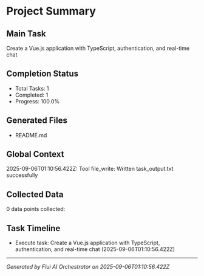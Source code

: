 # Project Summary

## Main Task
Create a Vue.js application with TypeScript, authentication, and real-time chat

## Completion Status
- Total Tasks: 1
- Completed: 1
- Progress: 100.0%

## Generated Files
- README.md

## Global Context

2025-09-06T01:10:56.422Z: Tool file_write: Written task_output.txt successfully

## Collected Data
0 data points collected:


## Task Timeline
- Execute task: Create a Vue.js application with TypeScript, authentication, and real-time chat (2025-09-06T01:10:56.422Z)

---
*Generated by Flui AI Orchestrator on 2025-09-06T01:10:56.422Z*
